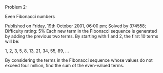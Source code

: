 Problem 2: 

Even Fibonacci numbers

Published on Friday, 19th October 2001, 06:00 pm; Solved by 374558; Difficulty rating: 5%
Each new term in the Fibonacci sequence is generated by adding the previous two terms. By starting with 1 and 2, the first 10 terms will be:

1, 2, 3, 5, 8, 13, 21, 34, 55, 89, ...

By considering the terms in the Fibonacci sequence whose values do not exceed four million, find the sum of the even-valued terms.
